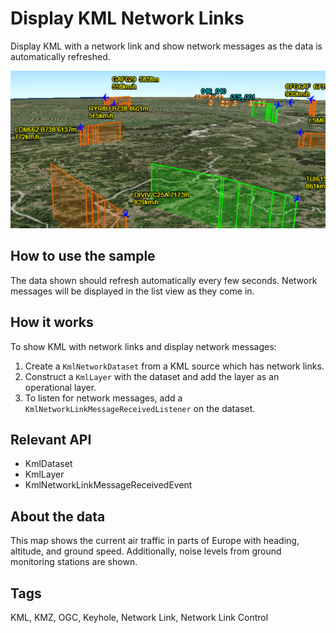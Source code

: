 <h1>Display KML Network Links</h1>

<p>Display KML with a network link and show network messages as the data is automatically refreshed.</p>

<p><img src="DisplayKMLNetworkLinks.png"/></p>

<h2>How to use the sample</h2>

<p>The data shown should refresh automatically every few seconds. Network messages will be displayed in the list view as they come in.</p>

<h2>How it works</h2>

<p>To show KML with network links and display network messages:</p>

<ol>
    <li>Create a <code>KmlNetworkDataset</code> from a KML source which has network links.</li>
    <li>Construct a <code>KmlLayer</code> with the dataset and add the layer as an operational layer.</li>
    <li>To listen for network messages, add a <code>KmlNetworkLinkMessageReceivedListener</code> on the dataset.</li>
</ol>

<h2>Relevant API</h2>

<ul>
<li>KmlDataset</li>
<li>KmlLayer</li>
<li>KmlNetworkLinkMessageReceivedEvent</li>
</ul>

<h2>About the data</h2>

<p>This map shows the current air traffic in parts of Europe with heading, altitude, and ground speed. Additionally, noise levels from ground monitoring stations are shown.</p>

<h2>Tags</h2>

<p>KML, KMZ, OGC, Keyhole, Network Link, Network Link Control</p>